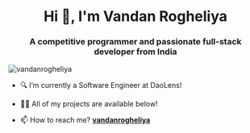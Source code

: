 <h1 align="center">Hi 👋, I'm Vandan Rogheliya</h1>
<h3 align="center">A competitive programmer and passionate full-stack developer from India</h3>

<p align="left"> <img src="https://komarev.com/ghpvc/?username=vandanrogheliya" alt="vandanrogheliya" /> </p>

- 🔍 I’m currently a Software Engineer at DaoLens!

- 👨‍💻 All of my projects are available below!

- 📫 How to reach me? [**vandanrogheliya**](https://www.linkedin.com/in/vandanrogheliya/)
